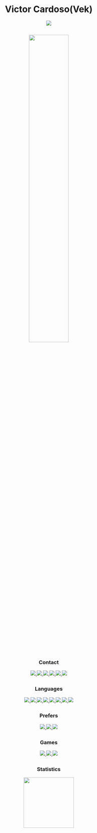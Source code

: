 <div align="center">
    <h1>Victor Cardoso(Vek)</h1>
</div>

<div align="center">
    <img src="https://readme-typing-svg.herokuapp.com/?lines=Victor%20Cardoso;Vek;Back-End%20Developer;18%20Years%20Old;Studying%20System%20Development&font=MonaSans&center=true&width=750&height=120&color=FFD700&vCenter=true&size=45%22">
</div>

##

<div align="center">
    <img style="height: 50%; width: 50%;" src="https://giffiles.alphacoders.com/215/215837.gif">
</div>

##

<div align="center" style="text-align:center;">
    <h3>Contact</h3>
    <a href="https://www.instagram.com/03__vek/" alt="Instagram">
          <img src="https://img.shields.io/badge/-Instagram-DF0174?style=for-the-badge&labelColor=DF0174&logo=instagram&logoColor=white&link=https://www.instagram.com/03__vek">
    </a>

<a href="https://www.linkedin.com/in/victorncardoso" alt="Linkedin">
      <img src="https://img.shields.io/badge/LinkedIn-0077B5?style=for-the-badge&logo=linkedin&logoColor=white&link=https://www.linkedin.com/in/victornovaescardoso">
    </a>
    
<a href="https://www.facebook.com/profile.php?id=100008035930779" alt="Facebook" target="_blank">
      <img src="https://img.shields.io/badge/Facebook-1877F2?style=for-the-badge&logo=facebook&logoColor=white&link=https://www.facebook.com/profile.php?id=100008035930779">
    </a>
    
<a href="https://twitter.com/03__vek" alt="Twitter" target="_blank">
      <img src="https://img.shields.io/badge/Twitter-1DA1F2?style=for-the-badge&logo=twitter&logoColor=white&link=https://twitter.com/03__vek">
    </a>
    
<a href="#@Vek_bonilha03" alt="Telegram" target="_blank">
      <img src="https://img.shields.io/badge/Telegram-2CA5E0?style=for-the-badge&logo=telegram&logoColor=white">
    </a>
    
<a href="https://github.com/vek03/" alt="Github" target="_blank">
      <img src="https://img.shields.io/badge/GitHub-100000?style=for-the-badge&logo=github&logoColor=white&link=https://github.com/vek03/">
    </a>
</div>

##

<div align="center" style="text-align:center;">
    <h3>Languages</h3>

<a href="#java" alt="Java" target="_blank">
  <img src="https://img.shields.io/badge/Java-ED8B00?style=for-the-badge&logo=java&logoColor=white">
</a>

<a href="#python" alt="Python" target="_blank">
  <img src="https://img.shields.io/badge/Python-14354C?style=for-the-badge&logo=python&logoColor=white">
</a>

<a href="#html" alt="HTML" target="_blank">
  <img src="https://img.shields.io/badge/HTML5-E34F26?style=for-the-badge&logo=html5&logoColor=white">
</a>

<a href="#css" alt="CSS" target="_blank">
  <img src="https://img.shields.io/badge/CSS3-1572B6?style=for-the-badge&logo=css3&logoColor=white">
</a>

<a href="#c++" alt="C++" target="_blank">
  <img src="https://img.shields.io/badge/C%2B%2B-00599C?style=for-the-badge&logo=c%2B%2B&logoColor=white">
</a>

<a href="#php" alt="PHP" target="_blank">
  <img src="https://img.shields.io/badge/PHP-777BB4?style=for-the-badge&logo=php&logoColor=white">
</a>

<a href="#kotlin" alt="Kotlin" target="_blank">
  <img src="https://img.shields.io/badge/Kotlin-0095D5?&style=for-the-badge&logo=kotlin&logoColor=white">
</a>

<a href="#bootstrap" alt="Bootstrap" target="_blank">
  <img src="https://img.shields.io/badge/Bootstrap-563D7C?style=for-the-badge&logo=bootstrap&logoColor=white">
</a>
</div>

##

<div align="center" style="text-align:center;">
    <h3>Prefers</h3>

<a href="#windows" alt="Windows" target="_blank">
  <img src="https://img.shields.io/badge/Windows-017AD7?style=for-the-badge&logo=windows&logoColor=white">
</a>

<a href="#apache" alt="Apache" target="_blank">
  <img src="https://img.shields.io/badge/Apache-CA2136?style=for-the-badge&logo=apache&logoColor=white">
</a>

<a href="#microsoftoffice" alt="Microsoft Office" target="_blank">
  <img src="https://img.shields.io/badge/Microsoft_Office-D83B01?style=for-the-badge&logo=microsoft-office&logoColor=white">
</a>
</div>

##

<div align="center" style="text-align:center;">
    <h3>Games</h3>

<a href="#playstation" alt="Playstation" target="_blank">
  <img src="https://img.shields.io/badge/PlayStation-003791?style=for-the-badge&logo=playstation&logoColor=white">
</a>

<a href="#xbox" alt="Xbox" target="_blank">
  <img src="https://img.shields.io/badge/Xbox-107C10?style=for-the-badge&logo=xbox&logoColor=white">
</a>

<a href="#steam" alt="Steam" target="_blank">
  <img src="https://img.shields.io/badge/Steam-000000?style=for-the-badge&logo=steam&logoColor=white">
</a>
</div>

##

<!-- Estatisticas -->
<div align="center">
    <h3>Statistics</h3>
  <a href="#statistics">
    <img height="160em" src="https://github-readme-stats.vercel.app/api?username=vek03&show_icons=true&theme=dark&include_all_commits=true&count_private=true"/>
    <img height="160em" src="https://github-readme-stats.vercel.app/api/top-langs/?username=vek03&layout=compact&langs_count=7&theme=
  </a>
</div>

<!--
- 🔭 I’m currently working on ...
- 🌱 I’m currently learning ...
- 👯 I’m looking to collaborate on ...
- 🤔 I’m looking for help with ...
- 💬 Ask me about ...
- 📫 How to reach me: ...
- 😄 Pronouns: ...
- ⚡ Fun fact: ...
-->
